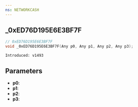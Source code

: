 ```yaml
---
ns: NETWORKCASH
---
```

## _0xED76D195E6E3BF7F

```c
// 0xED76D195E6E3BF7F
void _0xED76D195E6E3BF7F(Any p0, Any p1, Any p2, Any p3);
```

```
Introduced: v1493
```

## Parameters
* **p0**:
* **p1**:
* **p2**:
* **p3**:

